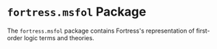 # `fortress.msfol` Package

The `fortress.msfol` package contains Fortress's representation of first-order logic terms and theories.

